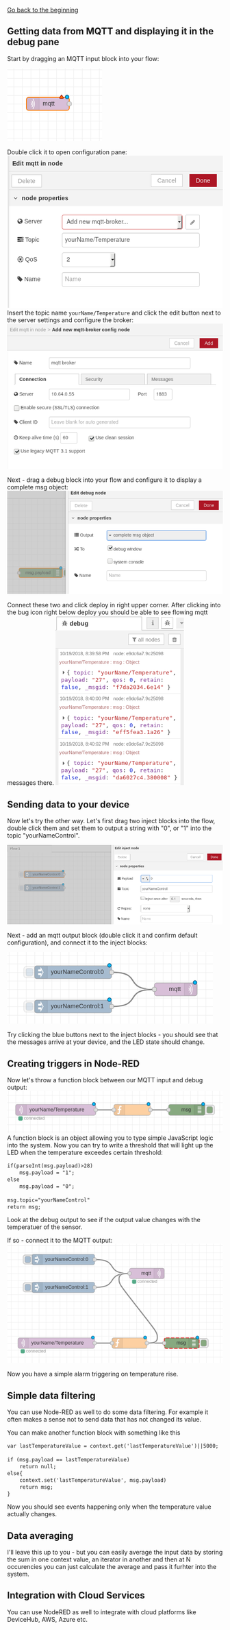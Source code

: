 [Go back to the beginning](index.md)

## Getting data from MQTT and displaying it in the debug pane

Start by dragging an MQTT input block into your flow:

![ip addr](images/mqttIn.png)

Double click it to open configuration pane:
![ip addr](images/confPanel.png)
Insert the topic name `yourName/Temperature` and click the edit button next to the server settings and configure the broker:
![ip addr](images/brokerConf.png)

Next - drag a debug block into your flow and configure it to display a complete msg object:
![ip addr](images/msgObj.png)

Connect these two and click deploy in right upper corner. After clicking into the bug icon right below deploy you should be able to see flowing mqtt messages there.
![ip addr](images/messagesDebug.png)

## Sending data to your device

Now let's try the other way. Let's first drag two inject blocks into the flow, double click them and set them to output a string with "0", or "1" into the topic "yourNameControl".

![ip addr](images/injects.png)

Next - add an mqtt output block (double click it and confirm default configuration), and connect it to the inject blocks:

![ip addr](images/injects_mqtt.png)

Try clicking the blue buttons next to the inject blocks - you should see that the messages arrive at your device, and the LED state should change.

## Creating triggers in Node-RED

Now let's throw a function block between our MQTT input and debug output:
![ip addr](images/function.png)
A function block is an object allowing you to type simple JavaScript logic into the system. Now you can try to write a threshold that will light up the LED when the temperature exceedes certain threshold:
```
if(parseInt(msg.payload)>28)
    msg.payload = "1";
else
    msg.payload = "0";

msg.topic="yourNameControl"
return msg;
```
Look at the debug output to see if the output value changes with the temperatuer of the sensor.

If so - connect it to the MQTT output:
![ip addr](images/threshold.png)

Now you have a simple alarm triggering on temperature rise.

## Simple data filtering
You can use Node-RED as well to do some data filtering.
For example it often makes a sense not to send data that has not changed its value.

You can make another function block with something like this

```
var lastTemperatureValue = context.get('lastTemperatureValue')||5000;

if (msg.payload == lastTemperatureValue)
    return null;
else{
    context.set('lastTemperatureValue', msg.payload)
    return msg;
}
```
Now you should see events happening only when the temperature value actually changes.

## Data averaging
I'll leave this up to you - but you can easily average the input data by storing the sum in one context value, an iterator in another and then at N occurencies you can just calculate the average and pass it furhter into the system.

## Integration with Cloud Services
You can use NodeRED as well to integrate with cloud platforms like DeviceHub, AWS, Azure etc.
